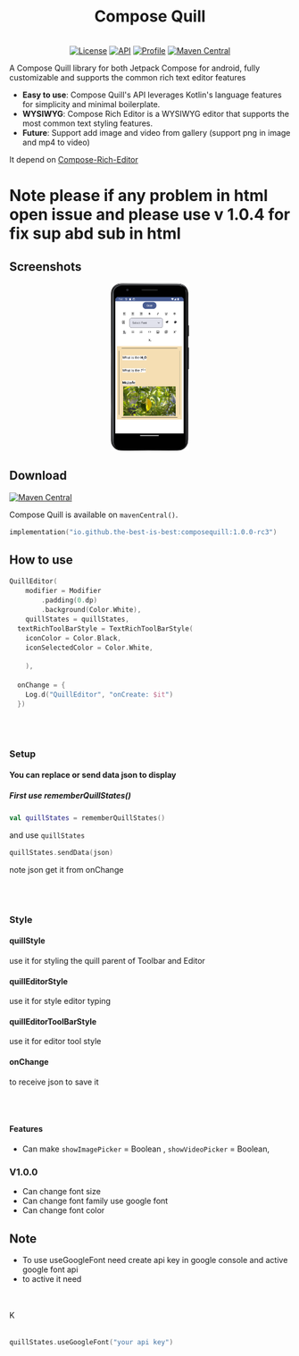 <h1 align="center">Compose Quill</h1><br>
<div align="center">
<a href="https://opensource.org/licenses/Apache-2.0"><img alt="License" src="https://img.shields.io/badge/License-Apache%202.0-blue.svg"/></a>
<a href="https://android-arsenal.com/api?level=21" rel="nofollow"><img alt="API" src="https://camo.githubusercontent.com/0eda703da08220e08354f624a3fc0023f10416a302565c69c3759bf6e0800d40/68747470733a2f2f696d672e736869656c64732e696f2f62616467652f4150492d32312532422d627269676874677265656e2e7376673f7374796c653d666c6174" data-canonical-src="https://img.shields.io/badge/API-21%2B-brightgreen.svg?style=flat" style="max-width: 100%;"></a>
<a href="https://github.com/the-best-is-best/"><img alt="Profile" src="https://img.shields.io/badge/github-%23181717.svg?&style=for-the-badge&logo=github&logoColor=white" height="20"/></a>
<a href="https://central.sonatype.com/search?q=io.github.the-best-is-best&smo=true"><img alt="Maven Central" src="https://img.shields.io/maven-central/v/io.github.the-best-is-best/composequill"/></a>
</div>

A Compose Quill library for both Jetpack Compose for android, fully customizable and supports the
common rich text editor features

- **Easy to use**: Compose Quill's API leverages Kotlin's language features for simplicity and
  minimal boilerplate.
- **WYSIWYG**: Compose Rich Editor is a WYSIWYG editor that supports the most common text styling
  features.
- **Future**: Support add image and video from gallery (support png in image and mp4 to video)

It depend on <a href= "https://github.com/MohamedRejeb/Compose-Rich-Editor/tree/main">
Compose-Rich-Editor </a>

# Note please if any problem in html open issue and please use v 1.0.4 for fix sup abd sub in html

## Screenshots

<p align="center">
  <img src="https://raw.githubusercontent.com/the-best-is-best/ComposeQuill/master/github_assets/1.png" height="300">
</p>

## Download

[![Maven Central](https://img.shields.io/maven-central/v/io.github.the-best-is-best/composequill)](https://central.sonatype.com/artifact/io.github.the-best-is-best/composequill)

Compose Quill is available on `mavenCentral()`.

```kotlin
implementation("io.github.the-best-is-best:composequill:1.0.0-rc3")
```

## How to use

```kotlin
QuillEditor(
    modifier = Modifier
        .padding(0.dp)
        .background(Color.White),
    quillStates = quillStates,
  textRichToolBarStyle = TextRichToolBarStyle(
    iconColor = Color.Black,
    iconSelectedColor = Color.White,

    ),

  onChange = {
    Log.d("QuillEditor", "onCreate: $it")
  })
```

<br></br>

### Setup

#### You can replace or send data json to display

##### First use rememberQuillStates()

```kotlin
val quillStates = rememberQuillStates()
```

and use `quillStates`

```kotlin
quillStates.sendData(json)
```

note json get it from onChange

<br></br>

### Style

#### quillStyle

use it for styling the quill parent of Toolbar and Editor

#### quillEditorStyle

use it for style editor typing

#### quillEditorToolBarStyle

use it for editor tool style

#### onChange

to receive json to save it

<br></br>

#### Features

- Can make `showImagePicker` = Boolean ,
  `showVideoPicker` = Boolean,

### V1.0.0

- Can change font size
- Can change font family use google font
- Can change font color

## Note

- To use useGoogleFont need create api key in google console and active google font api
- to active it need

<br></br>
K

```kotlin

quillStates.useGoogleFont("your api key")
```